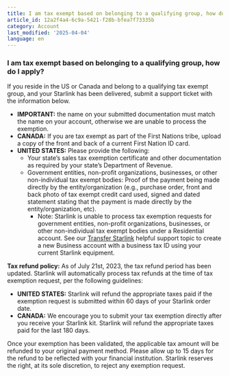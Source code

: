 ```yaml
---
title: I am tax exempt based on belonging to a qualifying group, how do I apply?
article_id: 12a2f4a4-6c9a-5421-f28b-bfea7f73335b
category: Account
last_modified: '2025-04-04'
language: en
---
```


### I am tax exempt based on belonging to a qualifying group, how do I apply?
If you reside in the US or Canada and belong to a qualifying tax exempt group, and your Starlink has been delivered, submit a support ticket with the information below. 
  * **IMPORTANT:** the name on your submitted documentation must match the name on your account, otherwise we are unable to process the exemption.
  * **CANADA:** If you are tax exempt as part of the First Nations tribe, upload a copy of the front and back of a current First Nation ID card.
  * **UNITED STATES:** Please provide the following:
    * Your state’s sales tax exemption certificate and other documentation as required by your state’s Department of Revenue.
    * Government entities, non-profit organizations, businesses, or other non-individual tax exempt bodies: Proof of the payment being made directly by the entity/organization (e.g., purchase order, front and back photo of tax exempt credit card used, signed and dated statement stating that the payment is made directly by the entity/organization, etc).
      * Note: Starlink is unable to process tax exemption requests for government entities, non-profit organizations, businesses, or other non-individual tax exempt bodies under a Residential account. See our [Transfer Starlink](https://www.starlink.com/support/article/<https:/support.starlink.com/?topic=f3cad923-ed28-f957-365c-787f8fe2e4a2>) helpful support topic to create a new Business account with a business tax ID using your current Starlink equipment.


**Tax refund policy:**
As of July 21st, 2023, the tax refund period has been updated. Starlink will automatically process tax refunds at the time of tax exemption request, per the following guidelines:
  * **UNITED STATES:** Starlink will refund the appropriate taxes paid if the exemption request is submitted within 60 days of your Starlink order date. 
  * **CANADA:** We encourage you to submit your tax exemption directly after you receive your Starlink kit. Starlink will refund the appropriate taxes paid for the last 180 days.


Once your exemption has been validated, the applicable tax amount will be refunded to your original payment method. Please allow up to 15 days for the refund to be reflected with your financial institution.
Starlink reserves the right, at its sole discretion, to reject any exemption request.